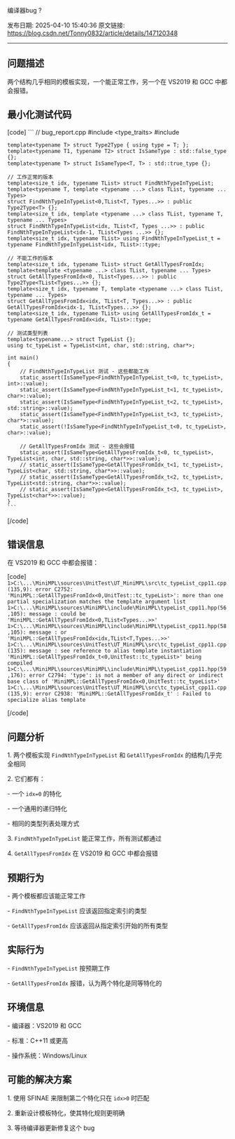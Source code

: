 编译器bug ?

发布日期: 2025-04-10 15:40:36
原文链接: https://blog.csdn.net/Tonny0832/article/details/147120348

---

## 问题描述

两个结构几乎相同的模板实现，一个能正常工作，另一个在 VS2019 和 GCC 中都会报错。

## 最小化测试代码
[code] 
    ```
    // bug_report.cpp
    #include <type_traits>
    #include <string>
    
    template<typename T> struct Type2Type { using type = T; };
    template<typename T1, typename T2> struct IsSameType : std::false_type {};
    template<typename T> struct IsSameType<T, T> : std::true_type {};
    
    // 工作正常的版本
    template<size_t idx, typename TList> struct FindNthTypeInTypeList;
    template<typename T, template <typename ...> class TList, typename ... Types>
    struct FindNthTypeInTypeList<0,TList<T, Types...>> : public Type2Type<T> {};
    template<size_t idx, template <typename ...> class TList, typename T, typename ... Types>
    struct FindNthTypeInTypeList<idx, TList<T, Types ...>> : public FindNthTypeInTypeList<idx-1, TList<Types ...>> {};
    template<size_t idx, typename TList> using FindNthTypeInTypeList_t = typename FindNthTypeInTypeList<idx, TList>::type;
    
    // 不能工作的版本
    template<size_t idx, typename TList> struct GetAllTypesFromIdx;
    template<template <typename ...> class TList, typename ... Types>
    struct GetAllTypesFromIdx<0, TList<Types...>> : public Type2Type<TList<Types...>> {};
    template<size_t idx, typename T, template <typename ...> class TList, typename ... Types>
    struct GetAllTypesFromIdx<idx, TList<T, Types...>> : public GetAllTypesFromIdx<idx-1, TList<Types...>> {};
    template<size_t idx, typename TList> using GetAllTypesFromIdx_t = typename GetAllTypesFromIdx<idx, TList>::type;
    
    // 测试类型列表
    template<typename...> struct TypeList {};
    using tc_typeList = TypeList<int, char, std::string, char*>;
    
    int main()
    {
        // FindNthTypeInTypeList 测试 - 这些都能工作
        static_assert(IsSameType<FindNthTypeInTypeList_t<0, tc_typeList>, int>::value);
        static_assert(IsSameType<FindNthTypeInTypeList_t<1, tc_typeList>, char>::value);
        static_assert(IsSameType<FindNthTypeInTypeList_t<2, tc_typeList>, std::string>::value);
        static_assert(IsSameType<FindNthTypeInTypeList_t<3, tc_typeList>, char*>::value);
        static_assert(!IsSameType<FindNthTypeInTypeList_t<0, tc_typeList>, char>::value);
    
        // GetAllTypesFromIdx 测试 - 这些会报错
        static_assert(IsSameType<GetAllTypesFromIdx_t<0, tc_typeList>, TypeList<int, char, std::string, char*>>::value);
        // static_assert(IsSameType<GetAllTypesFromIdx_t<1, tc_typeList>, TypeList<char, std::string, char*>>::value);
        // static_assert(IsSameType<GetAllTypesFromIdx_t<2, tc_typeList>, TypeList<std::string, char*>>::value);
        // static_assert(IsSameType<GetAllTypesFromIdx_t<3, tc_typeList>, TypeList<char*>>::value);
    }
    ```
    
[/code]

## 错误信息

在 VS2019 和 GCC 中都会报错：  

[code] 
    ```
    1>C:\...\MiniMPL\sources\UnitTest\UT_MiniMPL\src\tc_typeList_cpp11.cpp(135,9): error C2752: 'MiniMPL::GetAllTypesFromIdx<0,UnitTest::tc_typeList>': more than one partial specialization matches the template argument list
    1>C:\...\MiniMPL\sources\MiniMPL\include\MiniMPL\typeList_cpp11.hpp(56,105): message : could be 'MiniMPL::GetAllTypesFromIdx<0,TList<Types...>>'
    1>C:\...\MiniMPL\sources\MiniMPL\include\MiniMPL\typeList_cpp11.hpp(58,105): message : or       'MiniMPL::GetAllTypesFromIdx<idx,TList<T,Types...>>'
    1>C:\...\MiniMPL\sources\UnitTest\UT_MiniMPL\src\tc_typeList_cpp11.cpp(135): message : see reference to alias template instantiation 'MiniMPL::GetAllTypesFromIdx_t<0,UnitTest::tc_typeList>' being compiled
    1>C:\...\MiniMPL\sources\MiniMPL\include\MiniMPL\typeList_cpp11.hpp(59,176): error C2794: 'type': is not a member of any direct or indirect base class of 'MiniMPL::GetAllTypesFromIdx<0,UnitTest::tc_typeList>'
    1>C:\...\MiniMPL\sources\UnitTest\UT_MiniMPL\src\tc_typeList_cpp11.cpp(135,9): error C2938: 'MiniMPL::GetAllTypesFromIdx_t' : Failed to specialize alias template
    ```
    
[/code]

## 问题分析

1\. 两个模板实现 `FindNthTypeInTypeList` 和 `GetAllTypesFromIdx` 的结构几乎完全相同

2\. 它们都有：

\- 一个 `idx=0` 的特化

\- 一个通用的递归特化

\- 相同的类型列表处理方式

3\. `FindNthTypeInTypeList` 能正常工作，所有测试都通过

4\. `GetAllTypesFromIdx` 在 VS2019 和 GCC 中都会报错

## 预期行为

\- 两个模板都应该能正常工作

\- `FindNthTypeInTypeList` 应该返回指定索引的类型

\- `GetAllTypesFromIdx` 应该返回从指定索引开始的所有类型

## 实际行为

\- `FindNthTypeInTypeList` 按预期工作

\- `GetAllTypesFromIdx` 报错，认为两个特化是同等特化的

## 环境信息

\- 编译器：VS2019 和 GCC

\- 标准：C++11 或更高

\- 操作系统：Windows/Linux

## 可能的解决方案

1\. 使用 SFINAE 来限制第二个特化只在 `idx>0` 时匹配

2\. 重新设计模板特化，使其特化规则更明确

3\. 等待编译器更新修复这个 bug
